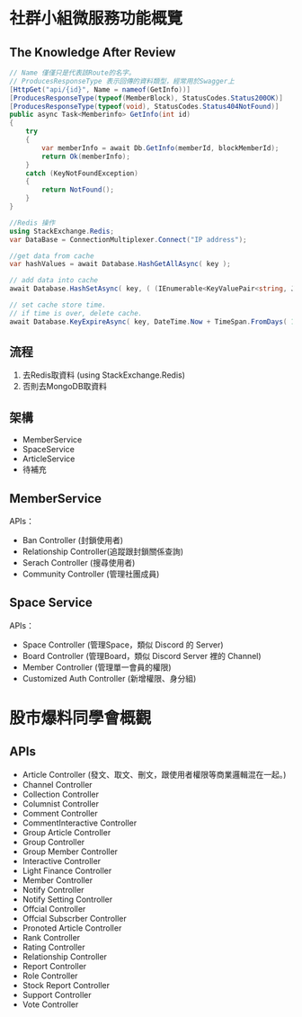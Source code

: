 # 社群小組微服務功能概覽

## The Knowledge After Review 
```C#
// Name 僅僅只是代表該Route的名字。
// ProducesResponseType 表示回傳的資料類型，經常用於Swagger上
[HttpGet("api/{id}", Name = nameof(GetInfo))]
[ProducesResponseType(typeof(MemberBlock), StatusCodes.Status200OK)]
[ProducesResponseType(typeof(void), StatusCodes.Status404NotFound)]
public async Task<Memberinfo> GetInfo(int id)
{
    try
    {
        var memberInfo = await Db.GetInfo(memberId, blockMemberId);
        return Ok(memberInfo);
    }
    catch (KeyNotFoundException)
    {
        return NotFound();
    }
}

//Redis 操作
using StackExchange.Redis;
var DataBase = ConnectionMultiplexer.Connect("IP address");

//get data from cache
var hashValues = await Database.HashGetAllAsync( key );

// add data into cache
await Database.HashSetAsync( key, ( (IEnumerable<KeyValuePair<string, JToken>>)jObject ).Select( keyValuePair => new HashEntry( keyValuePair.Key, keyValuePair.Value.ToString() ) ).ToArray() );

// set cache store time.
// if time is over, delete cache. 
await Database.KeyExpireAsync( key, DateTime.Now + TimeSpan.FromDays( 1 ) );

```
## 流程

1. 去Redis取資料 (using StackExchange.Redis)
2. 否則去MongoDB取資料

## 架構
* MemberService
* SpaceService
* ArticleService
* 待補充

## MemberService
APIs：
* Ban Controller (封鎖使用者)
* Relationship Controller(追蹤跟封鎖關係查詢)
* Serach Controller (搜尋使用者)
* Community Controller (管理社團成員) 

## Space Service
APIs：
* Space Controller (管理Space，類似 Discord 的 Server)
* Board Controller (管理Board，類似 Discord Server 裡的 Channel)
* Member Controller (管理單一會員的權限)
* Customized Auth Controller (新增權限、身分組)


# 股市爆料同學會概觀

## APIs
* Article Controller (發文、取文、刪文，跟使用者權限等商業邏輯混在一起。)
* Channel Controller
* Collection Controller
* Columnist Controller
* Comment Controller
* CommentInteractive Controller
* Group Article Controller
* Group Controller
* Group Member Controller
* Interactive Controller
* Light Finance Controller
* Member Controller
* Notify Controller
* Notify Setting Controller
* Offcial Controller
* Offcial Subscrber Controller
* Pronoted Article Controller
* Rank Controller
* Rating Controller
* Relationship Controller
* Report Controller
* Role Controller
* Stock Report Controller
* Support Controller
* Vote Controller

